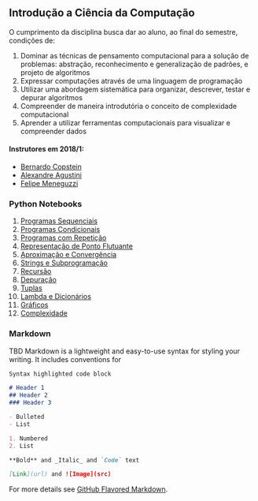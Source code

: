 ## Introdução a Ciência da Computação

<!-- You can use the [editor on GitHub](https://github.com/pucrs-intro-cs/pucrs-intro-cs.github.io/edit/master/index.md) to maintain and preview the content for your website in Markdown files.-->

<!-- Whenever you commit to this repository, GitHub Pages will run [Jekyll](https://jekyllrb.com/) to rebuild the pages in your site, from the content in your Markdown files. -->

O cumprimento da disciplina busca dar ao aluno, ao final do semestre, condições de: 

1. Dominar as técnicas de pensamento computacional para a solução de problemas: abstração, reconhecimento e generalização de padrões, e projeto de algoritmos
2. Expressar computações através de uma linguagem de programação
3. Utilizar uma abordagem sistemática para organizar, descrever, testar e depurar algoritmos
4. Compreender de maneira introdutória o conceito de complexidade computacional
5. Aprender a utilizar ferramentas computacionais para visualizar e compreender dados

#### Instrutores em 2018/1:

- [Bernardo Copstein](https://github.com/bcopstein)
- [Alexandre Agustini](https://github.com/aagustini)
- [Felipe Meneguzzi](https://github.com/meneguzzi)


### Python Notebooks

1. [Programas Sequenciais](https://github.com/pucrs-intro-cs/python-notebooks/blob/master/1-Sequential%20Programs.ipynb)
2. [Programas Condicionais](https://github.com/pucrs-intro-cs/python-notebooks/blob/master/2-Branching%20Programs.ipynb)
3. [Programas com Repetição](https://github.com/pucrs-intro-cs/python-notebooks/blob/master/3-Iterative%20Programs.ipynb)
4. [Representação de Ponto Flutuante]()
5. [Aproximação e Convergência]()
6. [Strings e Subprogramação]()
7. [Recursão]()
8. [Depuração]()
9. [Tuplas]()
10. [Lambda e Dicionários]()
11. [Gráficos]()
12. [Complexidade]()

### Markdown

TBD 
Markdown is a lightweight and easy-to-use syntax for styling your writing. It includes conventions for

```markdown
Syntax highlighted code block

# Header 1
## Header 2
### Header 3

- Bulleted
- List

1. Numbered
2. List

**Bold** and _Italic_ and `Code` text

[Link](url) and ![Image](src)
```

For more details see [GitHub Flavored Markdown](https://guides.github.com/features/mastering-markdown/).


<!-- Having trouble with Pages? Check out our [documentation](https://help.github.com/categories/github-pages-basics/) or [contact support](https://github.com/contact) and we’ll help you sort it out. -->
